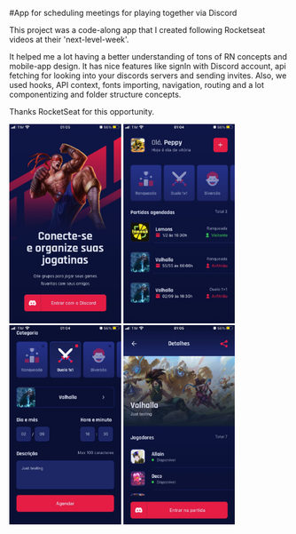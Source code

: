 #App for scheduling meetings for playing together via Discord

This project was a code-along app that I created following Rocketseat videos at their 'next-level-week'.

It helped me a lot having a better understanding of tons of RN concepts and mobile-app design.
It has nice features like signIn with Discord account, api fetching for looking into your discords servers and sending invites. Also, we used hooks, API context, fonts importing, navigation, routing and a lot componentizing and folder structure concepts.

Thanks RocketSeat for this opportunity.

<img src="https://github.com/caickdias/rocketseat/blob/main/app-images/login.jpeg" width="40%" height="40%"/> <img src="https://github.com/caickdias/rocketseat/blob/main/app-images/home.jpeg" width="40%" height="40%"/>
<img src="https://github.com/caickdias/rocketseat/blob/main/app-images/appointment-create.jpeg" width="40%" height="40%"/> <img src="https://github.com/caickdias/rocketseat/blob/main/app-images/appointment-details.jpeg" width="40%" height="40%"/>

